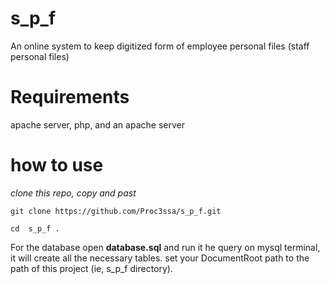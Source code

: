 # s_p_f
An online system to keep digitized form of employee personal files (staff personal files)
# Requirements
apache server,
php,
and an apache server
# how to use

*clone this repo, copy and past*
```
git clone https://github.com/Proc3ssa/s_p_f.git
```
```
cd  s_p_f .
```
For the database open **database.sql** and run it he query  on mysql terminal, it will create all the necessary tables.
set your DocumentRoot path to the path of this project (ie, s_p_f directory).
